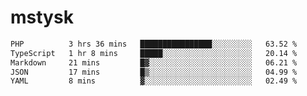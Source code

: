 # mstysk

<!--START_SECTION:waka-->

```txt
PHP          3 hrs 36 mins   ████████████████░░░░░░░░░   63.52 %
TypeScript   1 hr 8 mins     █████░░░░░░░░░░░░░░░░░░░░   20.14 %
Markdown     21 mins         █▓░░░░░░░░░░░░░░░░░░░░░░░   06.21 %
JSON         17 mins         █▒░░░░░░░░░░░░░░░░░░░░░░░   04.99 %
YAML         8 mins          ▓░░░░░░░░░░░░░░░░░░░░░░░░   02.49 %
```

<!--END_SECTION:waka-->
